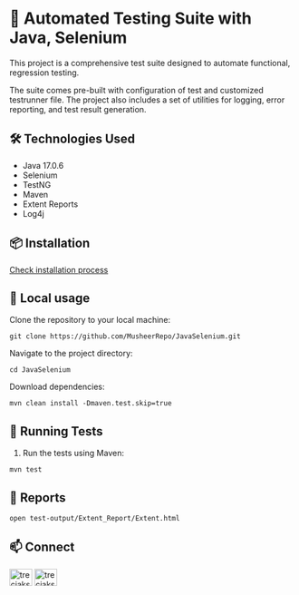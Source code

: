 # 🚀 Automated Testing Suite with Java, Selenium

This project is a comprehensive test suite designed to automate functional, regression testing.

The suite comes pre-built with configuration of test and customized testrunner file. The project also includes a set of utilities for logging, error reporting, and test result generation.

## 🛠️ Technologies Used

- Java 17.0.6
- Selenium
- TestNG
- Maven
- Extent Reports
- Log4j

## 📦 Installation

[Check installation process](docs/Installation.md)

## 🚧 Local usage
Clone the repository to your local machine:
```
git clone https://github.com/MusheerRepo/JavaSelenium.git
```

Navigate to the project directory:
```
cd JavaSelenium
```

Download dependencies:
```
mvn clean install -Dmaven.test.skip=true
```

## 🧪 Running Tests

1. Run the tests using Maven:
```
mvn test
```

## 📄 Reports
```
open test-output/Extent_Report/Extent.html
```

## 📫 Connect
<p align="left">
<a href="https://twitter.com/Musheer_AKhan" target="blank"><img align="center" src="https://raw.githubusercontent.com/rahuldkjain/github-profile-readme-generator/master/src/images/icons/Social/twitter.svg" alt="treciaks" height="30" width="40" /></a>
<a href="https://in.linkedin.com/in/musheer-ahmad-khan-579953113" target="blank"><img align="center" src="https://raw.githubusercontent.com/rahuldkjain/github-profile-readme-generator/master/src/images/icons/Social/linked-in-alt.svg" alt="treciaks" height="30" width="40" /></a>
</p>

